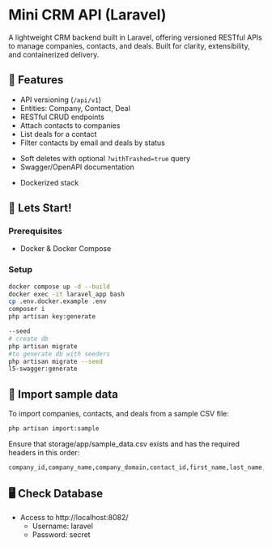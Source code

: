 # Mini CRM API (Laravel)

A lightweight CRM backend built in Laravel, offering versioned RESTful APIs to manage companies, contacts, and deals. Built for clarity, extensibility, and containerized delivery.

## 🚀 Features

- API versioning (`/api/v1`)
- Entities: Company, Contact, Deal
- RESTful CRUD endpoints
- Attach contacts to companies
- List deals for a contact
- Filter contacts by email and deals by status
<!-- - CSV import with idempotent logic -->
- Soft deletes with optional `?withTrashed=true` query
- Swagger/OpenAPI documentation
<!-- - Automated tests with PHPUnit -->
- Dockerized stack
<!-- - PSR-12 + SOLID principles -->

## 🐳 Lets Start!

### Prerequisites

- Docker & Docker Compose

### Setup

```bash
docker compose up -d --build
docker exec -it laravel_app bash
cp .env.docker.example .env
composer i
php artisan key:generate

--seed
# create db
php artisan migrate
#to generate db with seeders
php artisan migrate --seed 
l5-swagger:generate
```

## 📝 Import sample data

To import companies, contacts, and deals from a sample CSV file:

```bash
php artisan import:sample
```
Ensure that storage/app/sample_data.csv exists and has the required headers in this order:

```bash
company_id,company_name,company_domain,contact_id,first_name,last_name,email,phone,deal_id,title,amount,currency,status
```
## 🖥️ Check Database

- Access to http://localhost:8082/
  - Username: laravel
  - Password: secret